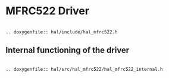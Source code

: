 MFRC522 Driver
==============

```eval_rst

.. doxygenfile:: hal/include/hal_mfrc522.h

```

Internal functioning of the driver
----------------------------------

```eval_rst

.. doxygenfile:: hal/src/hal_mfrc522/hal_mfrc522_internal.h

```
